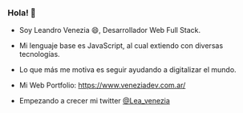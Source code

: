 ### Hola! 👋

- Soy Leandro Venezia 😄, Desarrollador Web Full Stack.

- Mi lenguaje base es JavaScript, al cual extiendo con diversas tecnologías. 

- Lo que más me motiva es seguir ayudando a digitalizar el mundo.

- Mi Web Portfolio: https://www.veneziadev.com.ar/

- Empezando a crecer mi twitter [@Lea_venezia](https://twitter.com/Lea_Venezia)


<!--
**venezia-dev/venezia-dev** is a ✨ _special_ ✨ repository because its `README.md` (this file) appears on your GitHub profile.

Here are some ideas to get you started:

- 🔭 I’m currently working on ...
- 🌱 I’m currently learning ...
- 👯 I’m looking to collaborate on ...
- 🤔 I’m looking for help with ...
- 💬 Ask me about ...
- 📫 How to reach me: ...
- 😄 Pronouns: ...
- ⚡ Fun fact: ...
-->
